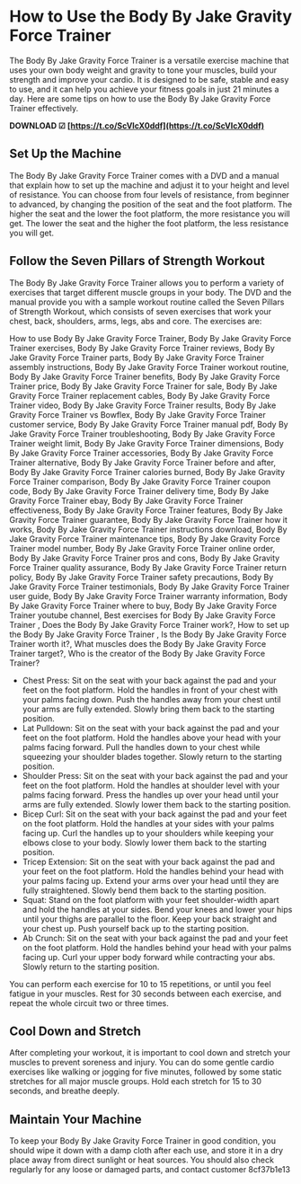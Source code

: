 # How to Use the Body By Jake Gravity Force Trainer
 
The Body By Jake Gravity Force Trainer is a versatile exercise machine that uses your own body weight and gravity to tone your muscles, build your strength and improve your cardio. It is designed to be safe, stable and easy to use, and it can help you achieve your fitness goals in just 21 minutes a day. Here are some tips on how to use the Body By Jake Gravity Force Trainer effectively.
 
**DOWNLOAD ☑ [https://t.co/ScVIcX0ddf](https://t.co/ScVIcX0ddf)**


 
## Set Up the Machine
 
The Body By Jake Gravity Force Trainer comes with a DVD and a manual that explain how to set up the machine and adjust it to your height and level of resistance. You can choose from four levels of resistance, from beginner to advanced, by changing the position of the seat and the foot platform. The higher the seat and the lower the foot platform, the more resistance you will get. The lower the seat and the higher the foot platform, the less resistance you will get.
 
## Follow the Seven Pillars of Strength Workout
 
The Body By Jake Gravity Force Trainer allows you to perform a variety of exercises that target different muscle groups in your body. The DVD and the manual provide you with a sample workout routine called the Seven Pillars of Strength Workout, which consists of seven exercises that work your chest, back, shoulders, arms, legs, abs and core. The exercises are:
 
How to use Body By Jake Gravity Force Trainer,  Body By Jake Gravity Force Trainer exercises,  Body By Jake Gravity Force Trainer reviews,  Body By Jake Gravity Force Trainer parts,  Body By Jake Gravity Force Trainer assembly instructions,  Body By Jake Gravity Force Trainer workout routine,  Body By Jake Gravity Force Trainer benefits,  Body By Jake Gravity Force Trainer price,  Body By Jake Gravity Force Trainer for sale,  Body By Jake Gravity Force Trainer replacement cables,  Body By Jake Gravity Force Trainer video,  Body By Jake Gravity Force Trainer results,  Body By Jake Gravity Force Trainer vs Bowflex,  Body By Jake Gravity Force Trainer customer service,  Body By Jake Gravity Force Trainer manual pdf,  Body By Jake Gravity Force Trainer troubleshooting,  Body By Jake Gravity Force Trainer weight limit,  Body By Jake Gravity Force Trainer dimensions,  Body By Jake Gravity Force Trainer accessories,  Body By Jake Gravity Force Trainer alternative,  Body By Jake Gravity Force Trainer before and after,  Body By Jake Gravity Force Trainer calories burned,  Body By Jake Gravity Force Trainer comparison,  Body By Jake Gravity Force Trainer coupon code,  Body By Jake Gravity Force Trainer delivery time,  Body By Jake Gravity Force Trainer ebay,  Body By Jake Gravity Force Trainer effectiveness,  Body By Jake Gravity Force Trainer features,  Body By Jake Gravity Force Trainer guarantee,  Body By Jake Gravity Force Trainer how it works,  Body By Jake Gravity Force Trainer instructions download,  Body By Jake Gravity Force Trainer maintenance tips,  Body By Jake Gravity Force Trainer model number,  Body By Jake Gravity Force Trainer online order,  Body By Jake Gravity Force Trainer pros and cons,  Body By Jake Gravity Force Trainer quality assurance,  Body By Jake Gravity Force Trainer return policy,  Body By Jake Gravity Force Trainer safety precautions,  Body By Jake Gravity Force Trainer testimonials,  Body By Jake Gravity Force Trainer user guide,  Body By Jake Gravity Force Trainer warranty information,  Body By Jake Gravity Force Trainer where to buy,  Body By Jake Gravity Force Trainer youtube channel,  Best exercises for Body By Jake Gravity Force Trainer ,  Does the Body By Jake Gravity Force Trainer work?,  How to set up the Body By Jake Gravity Force Trainer ,  Is the Body By Jake Gravity Force Trainer worth it?,  What muscles does the Body By Jake Gravity Force Trainer target?,  Who is the creator of the Body By Jake Gravity Force Trainer?
 
- Chest Press: Sit on the seat with your back against the pad and your feet on the foot platform. Hold the handles in front of your chest with your palms facing down. Push the handles away from your chest until your arms are fully extended. Slowly bring them back to the starting position.
- Lat Pulldown: Sit on the seat with your back against the pad and your feet on the foot platform. Hold the handles above your head with your palms facing forward. Pull the handles down to your chest while squeezing your shoulder blades together. Slowly return to the starting position.
- Shoulder Press: Sit on the seat with your back against the pad and your feet on the foot platform. Hold the handles at shoulder level with your palms facing forward. Press the handles up over your head until your arms are fully extended. Slowly lower them back to the starting position.
- Bicep Curl: Sit on the seat with your back against the pad and your feet on the foot platform. Hold the handles at your sides with your palms facing up. Curl the handles up to your shoulders while keeping your elbows close to your body. Slowly lower them back to the starting position.
- Tricep Extension: Sit on the seat with your back against the pad and your feet on the foot platform. Hold the handles behind your head with your palms facing up. Extend your arms over your head until they are fully straightened. Slowly bend them back to the starting position.
- Squat: Stand on the foot platform with your feet shoulder-width apart and hold the handles at your sides. Bend your knees and lower your hips until your thighs are parallel to the floor. Keep your back straight and your chest up. Push yourself back up to the starting position.
- Ab Crunch: Sit on the seat with your back against the pad and your feet on the foot platform. Hold the handles behind your head with your palms facing up. Curl your upper body forward while contracting your abs. Slowly return to the starting position.

You can perform each exercise for 10 to 15 repetitions, or until you feel fatigue in your muscles. Rest for 30 seconds between each exercise, and repeat the whole circuit two or three times.
 
## Cool Down and Stretch
 
After completing your workout, it is important to cool down and stretch your muscles to prevent soreness and injury. You can do some gentle cardio exercises like walking or jogging for five minutes, followed by some static stretches for all major muscle groups. Hold each stretch for 15 to 30 seconds, and breathe deeply.
 
## Maintain Your Machine
 
To keep your Body By Jake Gravity Force Trainer in good condition, you should wipe it down with a damp cloth after each use, and store it in a dry place away from direct sunlight or heat sources. You should also check regularly for any loose or damaged parts, and contact customer
 8cf37b1e13
 
